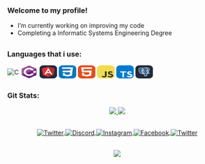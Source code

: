 ### Welcome to my profile!
- I’m currently working on improving my code
- Completing a Informatic Systems Engineering Degree

##

### Languages that i use:
<div style="display: inline_block">
  <img align="center" alt="C" height="30" width="40" src="https://cdn.jsdelivr.net/gh/devicons/devicon/icons/c/c-original.svg">
  <img align="center" alt="Csharp" height="30" width="40" src="https://raw.githubusercontent.com/devicons/devicon/master/icons/csharp/csharp-original.svg">
  <img align="center" alt="Angular" height="30" width="40" src="https://github.com/tandpfun/skill-icons/blob/main/icons/Angular-Dark.svg">
  <img align="center" alt="Css" height="30" width="40" src="https://github.com/tandpfun/skill-icons/blob/main/icons/CSS.svg">
  <img align="center" alt="Html" height="30" width="40" src="https://github.com/tandpfun/skill-icons/blob/main/icons/HTML.svg">
  <img align="center" alt="Javascript" height="30" width="40" src="https://github.com/tandpfun/skill-icons/blob/main/icons/JavaScript.svg">
  <img align="center" alt="Typescript" height="30" width="40" src="https://github.com/tandpfun/skill-icons/blob/main/icons/TypeScript.svg">
  <img align="center" alt="Postgres" height="30" width="40" src="https://github.com/tandpfun/skill-icons/blob/main/icons/PostgreSQL-Dark.svg">
</div>

##

### Git Stats:
<div align="center">
  <a href="https://github.com/Presentation12">
  <img height="180em" src="https://githubreadmestats.vercel.app/apiusername=Presentation12&show_icons=true&theme=greatgatsby&include_all_commits=true&count_private=true"/>
  <img height="180em" src="https://github-readme-stats.vercel.app/api/top-langs/?username=Presentation12&layout=compact&langs_count=7&theme=great-gatsby"/>
</div>
  
  ## 
  <div style="display: inline_block" align="center">
    <a href="https://www.linkedin.com/in/joão-apresentação-14b262225/" target="_blank"><img align="center" alt="Twitter" src="https://img.shields.io/badge/LinkedIn-0077B5?style=for-the-badge&logo=linkedin&logoColor=white">
       <a href="https://discordapp.com/users/628950263218176001" target="_blank"><img align="center" alt="Discord" src="https://img.shields.io/badge/Discord-7289DA?style=for-the-badge&logo=discord&logoColor=white">
  <a href="https://www.instagram.com/joaocosta.12/" target="_blank"><img align="center" alt="Instagram"
 src="https://img.shields.io/badge/Instagram-E4405F?style=for-the-badge&logo=instagram&logoColor=white" target="_blank">
  <a href="https://www.facebook.com/joaoapresentacao.apresentacao" target="_blank"><img align="center" alt="Facebook" src="https://img.shields.io/badge/Facebook-1877F2?style=for-the-badge&logo=facebook&logoColor=white" target="_blank">
      <a href="https://twitter.com/joaocosta_12" target="_blank"><img align="center" alt="Twitter" src="https://img.shields.io/badge/Twitter-1DA1F2?style=for-the-badge&logo=twitter&logoColor=white">
     
</div>
  
  ##    
  <div align="center">
    <img align="center" src="https://64.media.tumblr.com/39b972eb2556b424795aa7e1d4c9807d/tumblr_myhza84kXR1r3sabqo6_500.gif"/>
  </div>
